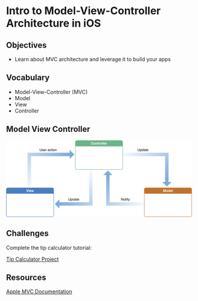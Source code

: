 # Intro to Model-View-Controller Architecture in iOS

## Objectives

- Learn about MVC architecture and leverage it to build your apps

## Vocabulary

- Model-View-Controller (MVC)
- Model
- View
- Controller


## Model View Controller

![Apple MVC Diagram](model_view_controller.png)

## Challenges

Complete the tip calculator tutorial:

[Tip Calculator Project]()

## Resources

[Apple MVC Documentation](https://developer.apple.com/library/content/documentation/General/Conceptual/DevPedia-CocoaCore/MVC.html)
